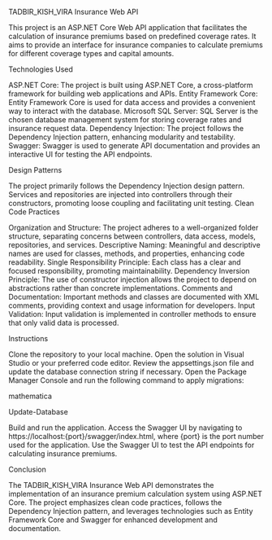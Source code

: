 TADBIR_KISH_VIRA Insurance Web API

This project is an ASP.NET Core Web API application that facilitates the calculation of insurance premiums based on predefined coverage rates. It aims to provide an interface for insurance companies to calculate premiums for different coverage types and capital amounts.

Technologies Used

ASP.NET Core: The project is built using ASP.NET Core, a cross-platform framework for building web applications and APIs.
Entity Framework Core: Entity Framework Core is used for data access and provides a convenient way to interact with the database.
Microsoft SQL Server: SQL Server is the chosen database management system for storing coverage rates and insurance request data.
Dependency Injection: The project follows the Dependency Injection pattern, enhancing modularity and testability.
Swagger: Swagger is used to generate API documentation and provides an interactive UI for testing the API endpoints.

Design Patterns

The project primarily follows the Dependency Injection design pattern. Services and repositories are injected into controllers through their constructors, promoting loose coupling and facilitating unit testing.
Clean Code Practices

Organization and Structure: The project adheres to a well-organized folder structure, separating concerns between controllers, data access, models, repositories, and services.
Descriptive Naming: Meaningful and descriptive names are used for classes, methods, and properties, enhancing code readability.
 Single Responsibility Principle: Each class has a clear and focused responsibility, promoting maintainability.
 Dependency Inversion Principle: The use of constructor injection allows the project to depend on abstractions rather than concrete implementations.
Comments and Documentation: Important methods and classes are documented with XML comments, providing context and usage information for developers.
Input Validation: Input validation is implemented in controller methods to ensure that only valid data is processed.

Instructions

Clone the repository to your local machine.
Open the solution in Visual Studio or your preferred code editor.
Review the appsettings.json file and update the database connection string if necessary.
 Open the Package Manager Console and run the following command to apply migrations:

mathematica

Update-Database

Build and run the application.
Access the Swagger UI by navigating to https://localhost:{port}/swagger/index.html, where {port} is the port number used for the application.
Use the Swagger UI to test the API endpoints for calculating insurance premiums.

Conclusion

The TADBIR_KISH_VIRA Insurance Web API demonstrates the implementation of an insurance premium calculation system using ASP.NET Core.
The project emphasizes clean code practices, follows the Dependency Injection pattern, and leverages technologies such as Entity Framework Core and Swagger for enhanced development and documentation.
